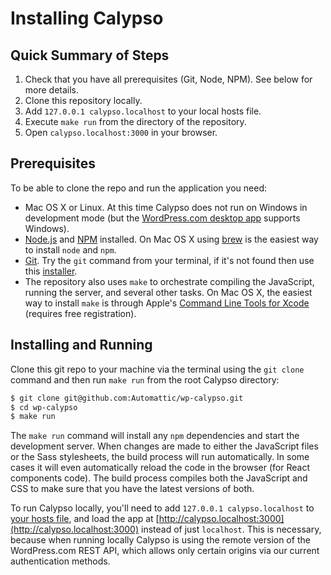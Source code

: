 # Installing Calypso

## Quick Summary of Steps

1.	Check that you have all prerequisites (Git, Node, NPM). See below for more details.
2.	Clone this repository locally.
3.	Add `127.0.0.1 calypso.localhost` to your local hosts file.
4.	Execute `make run` from the directory of the repository.
5.	Open `calypso.localhost:3000` in your browser.

## Prerequisites

To be able to clone the repo and run the application you need:

- Mac OS X or Linux. At this time Calypso does not run on Windows in development mode (but the [WordPress.com desktop app](https://desktop.wordpress.com/) supports Windows).
-	[Node.js](http://nodejs.org/) and [NPM](https://www.npmjs.com/) installed. On Mac OS X using [brew](http://brew.sh/) is the easiest way to install `node` and `npm`.
-	[Git](http://git-scm.com/). Try the `git` command from your terminal, if it's not found then use this [installer](http://git-scm.com/download/).
-	The repository also uses `make` to orchestrate compiling the JavaScript, running the server, and several other tasks. On Mac OS X, the easiest way to install `make` is through Apple's [Command Line Tools for Xcode](https://developer.apple.com/downloads/) (requires free registration).

## Installing and Running

Clone this git repo to your machine via the terminal using the `git clone` command and then run `make run` from the root Calypso directory:

```bash
$ git clone git@github.com:Automattic/wp-calypso.git
$ cd wp-calypso
$ make run
```

The `make run` command will install any `npm` dependencies and start the development server. When changes are made to either the JavaScript files or the Sass stylesheets, the build process will run automatically. In some cases it will even automatically reload the code in the browser (for React components code). The build process compiles both the JavaScript and CSS to make sure that you have the latest versions of both.

To run Calypso locally, you'll need to add `127.0.0.1 calypso.localhost` to [your hosts file](http://www.howtogeek.com/howto/27350/beginner-geek-how-to-edit-your-hosts-file/), and load the app at [http://calypso.localhost:3000](http://calypso.localhost:3000) instead of just `localhost`. This is necessary, because when running locally Calypso is using the remote version of the WordPress.com REST API, which allows only certain origins via our current authentication methods.
